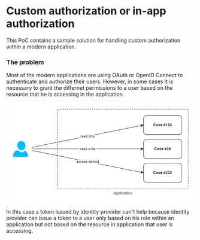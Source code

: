 # Custom authorization or in-app authorization

This PoC contains a sample solution for handling custom authorization within a modern application.

### The problem

Most of the modern applications are using OAuth or OpenID Connect to authenticate and authorize their users. However, in some cases it is necessary to grant  the differnet permissions to a user based on the resource that he is accessing in the application.

![problem](docs/custom-authz-problem.png)

In this case a token issued by identity provider can't help because identity provider can issue a token to a user only based on his role within an application but not based on the resource in application that user is accessing. 
